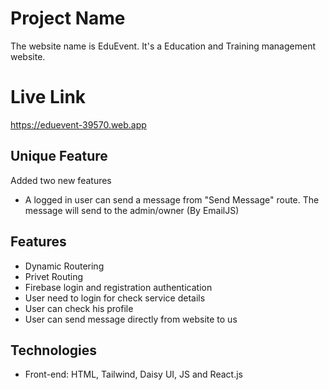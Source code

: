 # Project Name

The website name is EduEvent. It's a Education and Training management website.

# Live Link

https://eduevent-39570.web.app

<!-- Unique Feature -->

## Unique Feature

Added two new features

- A logged in user can send a message from "Send Message" route. The message will send to the admin/owner (By EmailJS)

## Features

- Dynamic Routering
- Privet Routing
- Firebase login and registration authentication
- User need to login for check service details
- User can check his profile
- User can send message directly from website to us

## Technologies
- Front-end: HTML, Tailwind, Daisy UI, JS and React.js
